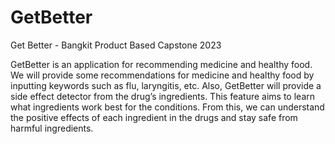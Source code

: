 # GetBetter
Get Better - Bangkit Product Based Capstone 2023

GetBetter is an application for recommending medicine and healthy food. We will provide some recommendations for medicine and healthy food by inputting keywords such as flu, laryngitis, etc. Also,  GetBetter will provide a side effect detector from the drug’s ingredients. This feature aims to learn what ingredients work best for the conditions. From this, we can understand the positive effects of each ingredient in the drugs and stay safe from harmful ingredients. 
